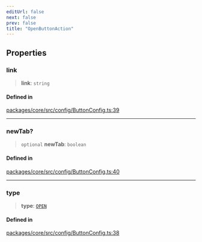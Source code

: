 ```yaml
---
editUrl: false
next: false
prev: false
title: "OpenButtonAction"
---
```


## Properties

### link

> **link**: `string`

#### Defined in

[packages/core/src/config/ButtonConfig.ts:39](https://github.com/mProjectsCode/obsidian-meta-bind-plugin/blob/f797e384bc51b3b69ee936c1c8f585862087d6d3/packages/core/src/config/ButtonConfig.ts#L39)

***

### newTab?

> `optional` **newTab**: `boolean`

#### Defined in

[packages/core/src/config/ButtonConfig.ts:40](https://github.com/mProjectsCode/obsidian-meta-bind-plugin/blob/f797e384bc51b3b69ee936c1c8f585862087d6d3/packages/core/src/config/ButtonConfig.ts#L40)

***

### type

> **type**: [`OPEN`](/obsidian-meta-bind-plugin-docs/api/enumerations/buttonactiontype/#open)

#### Defined in

[packages/core/src/config/ButtonConfig.ts:38](https://github.com/mProjectsCode/obsidian-meta-bind-plugin/blob/f797e384bc51b3b69ee936c1c8f585862087d6d3/packages/core/src/config/ButtonConfig.ts#L38)
